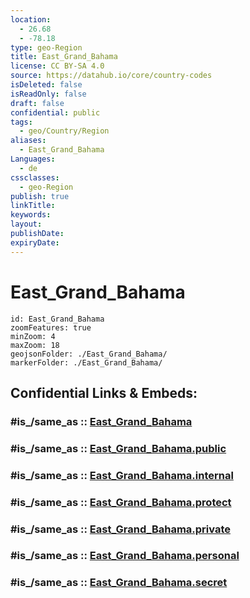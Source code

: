 ```yaml
---
location:
  - 26.68
  - -78.18
type: geo-Region
title: East_Grand_Bahama
license: CC BY-SA 4.0
source: https://datahub.io/core/country-codes
isDeleted: false
isReadOnly: false
draft: false
confidential: public
tags:
  - geo/Country/Region
aliases:
  - East_Grand_Bahama
Languages:
  - de
cssclasses:
  - geo-Region
publish: true
linkTitle:
keywords:
layout:
publishDate:
expiryDate:
---
```


# East_Grand_Bahama

```leaflet
id: East_Grand_Bahama
zoomFeatures: true 
minZoom: 4 
maxZoom: 18
geojsonFolder: ./East_Grand_Bahama/
markerFolder: ./East_Grand_Bahama/
```


## Confidential Links & Embeds: 

### #is_/same_as :: [East_Grand_Bahama](/_Standards/Earth/Continent/America~Caribbean/Bahamas/Districts~Bahamas/East_Grand_Bahama.md) 

### #is_/same_as :: [East_Grand_Bahama.public](/_public/Earth/Continent/America~Caribbean/Bahamas/Districts~Bahamas/East_Grand_Bahama.public.md) 

### #is_/same_as :: [East_Grand_Bahama.internal](/_internal/Earth/Continent/America~Caribbean/Bahamas/Districts~Bahamas/East_Grand_Bahama.internal.md) 

### #is_/same_as :: [East_Grand_Bahama.protect](/_protect/Earth/Continent/America~Caribbean/Bahamas/Districts~Bahamas/East_Grand_Bahama.protect.md) 

### #is_/same_as :: [East_Grand_Bahama.private](/_private/Earth/Continent/America~Caribbean/Bahamas/Districts~Bahamas/East_Grand_Bahama.private.md) 

### #is_/same_as :: [East_Grand_Bahama.personal](/_personal/Earth/Continent/America~Caribbean/Bahamas/Districts~Bahamas/East_Grand_Bahama.personal.md) 

### #is_/same_as :: [East_Grand_Bahama.secret](/_secret/Earth/Continent/America~Caribbean/Bahamas/Districts~Bahamas/East_Grand_Bahama.secret.md)

